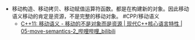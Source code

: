 - 移动构造、移动拷贝、移动赋值运算符函数。都是在构建新的对象。因此移动语义移动的肯定是资源，不是完整的移动对象。 #CPP/移动语义
	- [C++11: 移动语义 - 移动的不是对象而是资源 | 现代C++核心语言特性 | 05-move-semantics-2_哔哩哔哩_bilibili](https://www.bilibili.com/video/BV1P9jRzXE3a/?spm_id_from=333.1007.tianma.2-3-6.click&vd_source=2743cee97cd6d41e92b0735f5f3387e4)